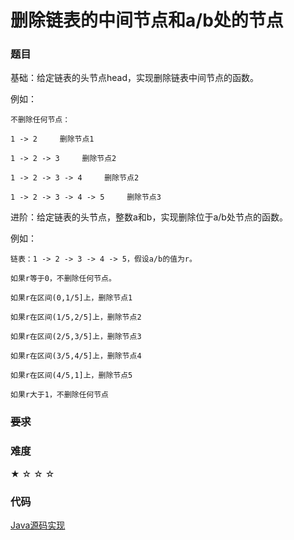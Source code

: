# 删除链表的中间节点和a/b处的节点

### 题目

基础：给定链表的头节点head，实现删除链表中间节点的函数。

例如：

    不删除任何节点：

    1 -> 2     删除节点1

    1 -> 2 -> 3     删除节点2

    1 -> 2 -> 3 -> 4     删除节点2

    1 -> 2 -> 3 -> 4 -> 5     删除节点3

进阶：给定链表的头节点，整数a和b，实现删除位于a/b处节点的函数。

例如：

    链表：1 -> 2 -> 3 -> 4 -> 5，假设a/b的值为r。

    如果r等于0，不删除任何节点。

    如果r在区间(0,1/5]上，删除节点1

    如果r在区间(1/5,2/5]上，删除节点2

    如果r在区间(2/5,3/5]上，删除节点3

    如果r在区间(3/5,4/5]上，删除节点4

    如果r在区间(4/5,1]上，删除节点5

    如果r大于1，不删除任何节点                

### ~~要求~~


### 难度

 ★ ☆ ☆ ☆

### 代码

 [Java源码实现](../../src/LinkList/LinkList3.java)

